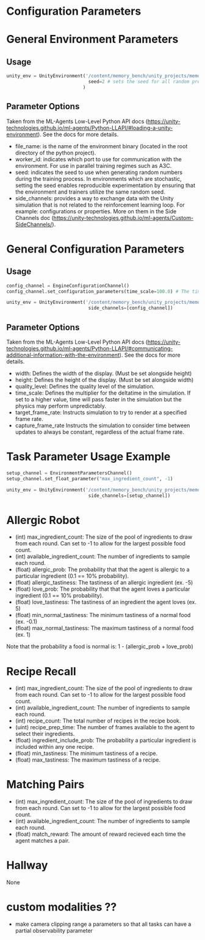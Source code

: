 Configuration Parameters
===

# General Environment Parameters

## Usage

```python
unity_env = UnityEnvironment('/content/memory_bench/unity_projects/memory_palace_2/Builds/AllergicAgent/linux/pixel_input/multi_agent/gamefile.x86_64', # the path to the task executable
                              seed=2 # sets the seed for all random processes within the task environment
                            )
```

## Parameter Options

Taken from the ML-Agents Low-Level Python API docs (https://unity-technologies.github.io/ml-agents/Python-LLAPI/#loading-a-unity-environment). See the docs for more details.

- file_name: is the name of the environment binary (located in the root directory of the python project).
- worker_id: indicates which port to use for communication with the environment. For use in parallel training regimes such as A3C.
- seed: indicates the seed to use when generating random numbers during the training process. In environments which are stochastic, setting the seed enables reproducible experimentation by ensuring that the environment and trainers utilize the same random seed.
- side_channels: provides a way to exchange data with the Unity simulation that is not related to the reinforcement learning loop. For example: configurations or properties. More on them in the Side Channels doc (https://unity-technologies.github.io/ml-agents/Custom-SideChannels/).


# General Configuration Parameters

## Usage

```python
config_channel = EngineConfigurationChannel()
config_channel.set_configuration_parameters(time_scale=100.0) # The time_scale parameter defines how quickly time will pass within the simulation

unity_env = UnityEnvironment('/content/memory_bench/unity_projects/memory_palace_2/Builds/AllergicAgent/linux/pixel_input/multi_agent/gamefile.x86_64',
                              side_channels=[config_channel])
```

## Parameter Options

Taken from the ML-Agents Low-Level Python API docs (https://unity-technologies.github.io/ml-agents/Python-LLAPI/#communicating-additional-information-with-the-environment). See the docs for more details.

- width: Defines the width of the display. (Must be set alongside height)
- height: Defines the height of the display. (Must be set alongside width)
- quality_level: Defines the quality level of the simulation.
- time_scale: Defines the multiplier for the deltatime in the simulation. If set to a higher value, time will pass faster in the simulation but the physics may perform unpredictably.
- target_frame_rate: Instructs simulation to try to render at a specified frame rate.
- capture_frame_rate Instructs the simulation to consider time between updates to always be constant, regardless of the actual frame rate.


# Task Parameter Usage Example

```python
setup_channel = EnvironmentParametersChannel()
setup_channel.set_float_parameter("max_ingredient_count", -1)

unity_env = UnityEnvironment('/content/memory_bench/unity_projects/memory_palace_2/Builds/AllergicAgent/linux/pixel_input/multi_agent/gamefile.x86_64',
                              side_channels=[setup_channel])
```

# Allergic Robot

- (int) max_ingredient_count:  The size of the pool of ingredients to draw from each round. Can set to -1 to allow for the largest possible food count.
- (int) available_ingredient_count: The number of ingredients to sample each round.
- (float) allergic_prob: The probability that that the agent is allergic to a particular ingredient (0.1 == 10% probability).
- (float) allergic_tastiness: The tastiness of an allergic ingredient (ex. -5)
- (float) love_prob: The probability that that the agent loves a particular ingredient (0.1 == 10% probability).
- (float) love_tastiness: The tastiness of an ingredient the agent loves (ex. 5)
- (float) min_normal_tastiness: The minimum tastiness of a normal food (ex. -0.1)
- (float) max_normal_tastiness: The maximum tastiness of a normal food (ex. 1)

Note that the probability a food is normal is: 1 - (allergic_prob + love_prob)

# Recipe Recall

- (int) max_ingredient_count:  The size of the pool of ingredients to draw from each round. Can set to -1 to allow for the largest possible food count.
- (int) available_ingredient_count: The number of ingredients to sample each round.
- (int) recipe_count: The total number of recipes in the recipe book.
- (uint) recipe_prep_time: The number of frames available to the agent to select their ingredients.
- (float) ingredient_include_prob: The probability a particular ingredient is included within any one recipe.
- (float) min_tastiness: The minimum tastiness of a recipe.
- (float) max_tastiness: The maximum tastiness of a recipe.

# Matching Pairs

- (int) max_ingredient_count:  The size of the pool of ingredients to draw from each round. Can set to -1 to allow for the largest possible food count.
- (int) available_ingredient_count: The number of ingredients to sample each round.
- (float) match_reward: The amount of reward recieved each time the agent matches a pair.

# Hallway

None

# custom modalities ??

- make camera clipping range a parameters so that all tasks can have a partial observability parameter
